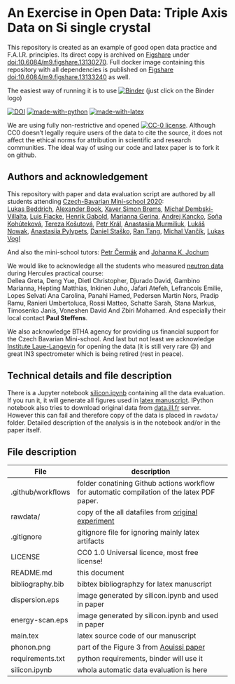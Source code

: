 # An Exercise in Open Data: Triple Axis Data on Si single crystal

This repository is created as an example of good open data practice and F.A.I.R. principles. Its direct copy is archived on [Figshare](https://figshare.com/) under [doi:10.6084/m9.figshare.13130270](https://doi.org/10.6084/m9.figshare.13130270). Full docker image containing this repository with all dependencies is published on [Figshare doi:10.6084/m9.figshare.13133240](https://doi.org/10.6084/m9.figshare.13133240) as well.

The easiest way of running it is to use [![Binder](https://mybinder.org/badge_logo.svg)](https://mybinder.org/v2/gh/me2d09/silicon/main?filepath=silicon.ipynb) (just click on the Binder logo)

[![DOI](https://img.shields.io/badge/doi-10.6084/m9.figshare.13130270-blue.svg?style=flat&labelColor=whitesmoke&logo=data%3Aimage%2Fpng%3Bbase64%2CiVBORw0KGgoAAAANSUhEUgAAAB8AAAAfCAYAAAAfrhY5AAAJsklEQVR42qWXd1DTaRrHf%2BiB2Hdt5zhrAUKz4IKEYu9IGiGFFJJQ0gkJCAKiWFDWBRdFhCQUF3UVdeVcRQEBxUI3yY9iEnQHb3bdW1fPubnyz%2F11M7lvEHfOQee2ZOYzPyDv%2B3yf9%2Fk95YX4fx%2BltfUt08GcFEuPR4U9hDDZ%2FVngIlhb%2FSiI6InkTgLzgDcgfvtnovhH4BzoVlrbwr55QnhCtBW4QHXnFrZbPBaQoBh4%2FSYH2EnpBEtqcDMVzB93wA%2F8AFwa23XFGcc8CkT3mxz%2BfXWtq9T9IQlLIXYEuHojudb%2BCM7Hgdq8ydi%2FAHiBXyY%2BLjwFlAEnS6Jnar%2FvnQVhvdzasad0eKvWZKe8hvDB2ofLZ%2FZEcWsh%2BhyIuyO5Bxs2iZIE4nRv7NWAb0EO8AC%2FWPxjYAWuOEX2MSXZVgPxzmRL3xKz3ScGpx6p6QnOx4mDIFqO0w6Q4fEhO5IzwxlSwyD2FYHzwAW%2BAZ4fEsf74gCumykwNHskLM7taQxLYjjIyy8MUtraGhTWdkfhkFJqtvuVl%2F9l2ZquDfEyrH8B0W06nnpH3JtIyRGpH1iJ6SfxDIHjRXHJmdQjLpfHeN54gnfFx4W9QRnovx%2FN20aXZeTD2J84hn3%2BqoF2Tqr14VqTPUCIcP%2B5%2Fly4qC%2BUL3sYxSvNj1NwsVYPsWdMUfomsdkYm3Tj0nbV0N1wRKwFe1MgKACDIBdMAhPE%2FwicwNWxll8Ag40w%2BFfhibJkGHmutjYeQ8gVlaN%2BjO51nDysa9TwNUFMqaGbKdRJZFfOJSp6mkRKsv0rRIpEVWjAvyFkxNOEpwvcAVPfEe%2Bl8ojeNTx3nXLBcWRrYGxSRjDEk0VlpxYrbe1ZmaQ5xuT0u3r%2B2qe5j0J5uytiZPGsRL2Jm32AldpxPUNJ3jmmsN4x62z1cXrbedXBQf2yvIFCeZrtyicZZG2U2nrrBJzYorI2EXLrvTfCSB43s41PKEvbZDEfQby6L4JTj%2FfIwam%2B4%2BwucBu%2BDgNK05Nle1rSt9HvR%2FKPC4U6LTfvUIaip1mjIa8fPzykii23h2eanT57zQ7fsyYH5QjywwlooAUcAdOh5QumgTHx6aAO7%2FL52eaQNEShrxfhL6albEDmfhGflrsT4tps8gTHNOJbeDeBlt0WJWDHSgxs6cW6lQqyg1FpD5ZVDfhn1HYFF1y4Eiaqa18pQf3zzYMBhcanlBjYfgWNayAf%2FASOgklu8bmgD7hADrk4cRlOL7NSOewEcbqSmaivT33QuFdHXj5sdvjlN5yMDrAECmdgDWG2L8P%2BAKLs9ZLZ7dJda%2BB4Xl84t7QvnKfvpXJv9obz2KgK8dXyqISyV0sXGZ0U47hOA%2FAiigbEMECJxC9aoKp86re5O5prxOlHkcksutSQJzxZRlPZmrOKhsQBF5zEZKybUC0vVjG8PqOnhOq46qyDTDnj5gZBriWCk4DvXrudQnXQmnXblebhAC2cCB6zIbM4PYgGl0elPSgIf3iFEA21aLdHYLHUQuVkpgi02SxFdrG862Y8ymYGMvXDzUmiX8DS5vKZyZlGmsSgQqfLub5RyLNS4zfDiZc9Edzh%2FtCE%2BX8j9k%2FqWB071rcZyMImne1SLkL4GRw4UPHMV3jjwEYpPG5uW5fAEot0aTSJnsGAwHJi2nvF1Y5OIqWziVCQd5NT7t6Q8guOSpgS%2Fa1dSRn8JGGaCD3BPXDyQRG4Bqhu8XrgAp0yy8DMSvvyVXDgJcJTcr1wQ2BvFKf65jqhvmxXUuDpGBlRvV36XvGjQzLi8KAKT2lYOnmxQPGorURSV0NhyTIuIyqOmKTMhQ%2BieEsgOgpc4KBbfDM4B3SIgFljvfHF6cef7qpyLBXAiQcXvg5l3Iunp%2FWv4dH6qFziO%2BL9PbrimQ9RY6MQphEfGUpOmma7KkGzuS8sPUFnCtIYcKCaI9EXo4HlQLgGrBjbiK5EqMj2AKWt9QWcIFMtnVvQVDQV9lXJJqdPVtUQpbh6gCI2Ov1nvZts7yYdsnvRgxiWFOtNJcOMVLn1vgptVi6qrNiFOfEjHCDB3J%2BHDLqUB77YgQGwX%2Fb1eYna3hGKdlqJKIyiE4nSbV8VFgxmxR4b5mVkkeUhMgs5YTi4ja2XZ009xJRHdkfwMi%2BfocaancuO7h%2FMlcLOa0V%2FSw6Dq47CumRQAKhgbOP8t%2BMTjuxjJGhXCY6XpmDDFqWlVYbQ1aDJ5Cptdw4oLbf3Ck%2BdWkVP0LpH7s9XLPXI%2FQX8ws%2Bj2In63IcRvOOo%2BTTjiN%2BlssfRsanW%2B3REVKoavBOAPTXABW4AL7e4NygHdpAKBscmlDh9Jysp4wxbnUNna3L3xBvyE1jyrGIkUHaqQMuxhHElV6oj1picvgL1QEuS5PyZTEaivqh5vUCKJqOuIgPFGESns8kyFk7%2FDxyima3cYxi%2FYOQCj%2F%2B9Ms2Ll%2Bhn4FmKnl7JkGXQGDKDAz9rUGL1TIlBpuJr9Be2JjK6qPzyDg495UxXYF7JY1qKimw9jWjF0iV6DRIqE%2B%2FeWG0J2ofmZTk0mLYVd4GLiFCOoKR0Cg727tWq981InYynvCuKW43aXgEjofVbxIqrm0VL76zlH3gQzWP3R3Bv9oXxclrlO7VVtgBRpSP4hMFWJ8BrUSBCJXC07l40X4jWuvtc42ofNCxtlX2JH6bdeojXgTh5TxOBKEyY5wvBE%2BACh8BtOPNPkApjoxi5h%2B%2FFMQQNpWvZaMH7MKFu5Ax8HoCQdmGkJrtnOiLHwD3uS5y8%2F2xTSDrE%2F4PT1yqtt6vGe8ldMBVMEPd6KwqiYECHDlfbvzphcWP%2BJiZuL5swoWQYlS%2Br7Yu5mNUiGD2retxBi9fl6RDGn4Ti9B1oyYy%2BMP5G87D%2FCpRlvdnuy0PY6RC8BzTA40NXqckQ9TaOUDywkYsudxJzPgyDoAWn%2BB6nEFbaVxxC6UXjJiuDkW9TWq7uRBOJocky9iMfUhGpv%2FdQuVVIuGjYqACbXf8aa%2BPeYNIHZsM7l4s5gAQuUAzRUoT51hnH3EWofXf2vkD5HJJ33vwE%2FaEWp36GHr6GpMaH4AAPuqM5eabH%2FhfG9zcCz4nN6cPinuAw6IHwtvyB%2FdO1toZciBaPh25U0ducR2PI3Zl7mokyLWKkSnEDOg1x5fCsJE9EKhH7HwFNhWMGMS7%2BqxyYsbHHRUDUH4I%2FAheQY7wujJNnFUH4KdCju83riuQeHU9WEqNzjsJFuF%2FdTDAZ%2FK7%2F1WaAU%2BAWymT59pVMT4g2AxcwNa0XEBDdBDpAPvgDIH73R25teeuAF5ime2Ul0OUIiG4GpSAEJeYW9wDTf43wfwHgHLKJoPznkwAAAABJRU5ErkJggg%3D%3D)](https://doi.org/10.6084/m9.figshare.13130270)
[![made-with-python](https://img.shields.io/badge/Made%20with-Python-1f425f.svg)](https://www.python.org/) [![made-with-latex](https://img.shields.io/badge/Made%20with-LaTeX-1f425f.svg)](https://www.latex-project.org/) 

We are using fully non-restrictive and opened [![CC-0 license](https://img.shields.io/badge/License-CC--0-blue.svg)](https://creativecommons.org/licenses/by-nd/4.0). Although CC0 doesn’t legally require users of the data to cite the source, it does not affect the ethical norms for attribution in scientific and research communities. The ideal way of using our code and latex paper is to fork it on github.

## Authors and acknowledgement

This repository with paper and data evaluation script are authored by all students attending [Czech-Bavarian Mini-school 2020](https://mini-school.eu/):  
[Lukas Beddrich](https://github.com/LukasBeddrich), [Alexander Book](https://github.com/TUM-E21-ThinFilms), [Xaver Simon Brems](https://github.com/xaverbrems), [Michał Dembski-Villalta](https://github.com/MichalDemVill), [Luis Flacke](https://github.com/LFla), [Henrik Gabold](https://github.com/HGabold), [Marianna Gerina](https://github.com/MariannaGe), [Andrej Kancko](), [Soňa Kohúteková](https://github.com/sonakoh), [Tereza Košutová](https://github.com/kosutova), [Petr Král](https://github.com/kralpetr), [Anastasiia Murmiliuk](https://github.com/anastasiiamur), [Lukáš Nowak](), [Anastasiia Pylypets](https://github.com/AnastasiiaPy), [Daniel Staško](https://github.com/DanielStasko), [Ran Tang](https://github.com/rtang-sidney), [Michal Vančík](), [Lukas Vogl](https://github.com/lukasmvogl)

And also the mini-school tutors:
[Petr Čermák](https://github.com/me2d09) and [Johanna K. Jochum](https://github.com/jjochum87)

We would like to acknowledge all the students who measured [neutron data][1] during Hercules practical course:  
Dellea Greta, Deng Yue, Dietl Christopher, Djurado David, Gambino Marianna, Hepting Matthias, Inkinen Juho, Jafari Atefeh, Lefrancois Emilie, Lopes Selvati Ana Carolina, Panahi Hamed, Pedersen Martin Nors, Pradip Ramu, Ranieri Umbertoluca, Rossi Matteo, Schatte Sarah, Stana Markus, Timosenko Janis, Voneshen David And Zbiri Mohamed. And especially their local contact **Paul Steffens**.

We also acknowledge BTHA agency for providing us financial support for the Czech Bavarian Mini-school. And last but not least we acknowledge [Institute Laue-Langevin](https://www.ill.eu/) for opening the data (it is still very rare :cry:) and great IN3 spectrometer which is being retired (rest in peace).

## Technical details and file description

There is a Jupyter notebook [silicon.ipynb](https://github.com/me2d09/silicon/blob/main/silicon.ipynb) containing all the data evaluation. If you run it, it will generate all figures used in [latex manuscript](https://github.com/me2d09/silicon/blob/main/main.tex). IPython notebook also tries to download original data from [data.ill.fr][1] server. However this can fail and therefore copy of the data is placed in `rawdata/` folder. Detailed description of the analysis is in the notebook and/or in the paper itself.

## File description

File | description
--- | ---
.github/workflows | folder conatining Github actions workflow for automatic compilation of the latex PDF paper.
rawdata/ | copy of the all datafiles from [original experiment][1]
.gitignore | gitignore file for ignoring mainly latex artifacts
LICENSE | CC0 1.0 Universal licence, most free license!
README.md | this document
bibliography.bib | bibtex bibliographzy for latex manuscript
dispersion.eps | image generated by silicon.ipynb and used in paper
energy-scan.eps | image generated by silicon.ipynb and used in paper
main.tex | latex source code of our manuscript
phonon.png | part of the Figure 3 from [Aouissi paper](https://doi.org/10.1103/PhysRevB.74.054302)
requirements.txt | python requirements, binder will use it
silicon.ipynb | whola automatic data evaluation is here

[1]: (https://doi.ill.fr/10.5291/ILL-DATA.TEST-2385)